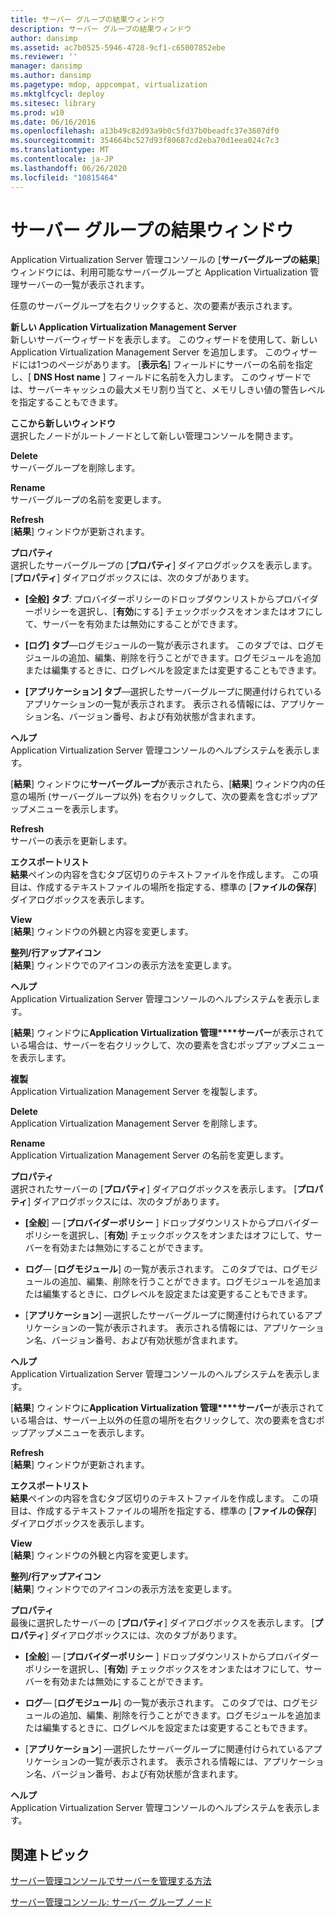 ```yaml
---
title: サーバー グループの結果ウィンドウ
description: サーバー グループの結果ウィンドウ
author: dansimp
ms.assetid: ac7b0525-5946-4728-9cf1-c65007852ebe
ms.reviewer: ''
manager: dansimp
ms.author: dansimp
ms.pagetype: mdop, appcompat, virtualization
ms.mktglfcycl: deploy
ms.sitesec: library
ms.prod: w10
ms.date: 06/16/2016
ms.openlocfilehash: a13b49c82d93a9b0c5fd37b0beadfc37e3607df0
ms.sourcegitcommit: 354664bc527d93f80687cd2eba70d1eea024c7c3
ms.translationtype: MT
ms.contentlocale: ja-JP
ms.lasthandoff: 06/26/2020
ms.locfileid: "10815464"
---
```

# サーバー グループの結果ウィンドウ


Application Virtualization Server 管理コンソールの [**サーバーグループの結果**] ウィンドウには、利用可能なサーバーグループと Application Virtualization 管理サーバーの一覧が表示されます。

任意のサーバーグループを右クリックすると、次の要素が表示されます。

<a href="" id="new-application-virtualization-management-server"></a>**新しい Application Virtualization Management Server**  
新しいサーバーウィザードを表示します。 このウィザードを使用して、新しい Application Virtualization Management Server を追加します。 このウィザードには1つのページがあります。 [**表示名**] フィールドにサーバーの名前を指定し、[ **DNS Host name** ] フィールドに名前を入力します。 このウィザードでは、サーバーキャッシュの最大メモリ割り当てと、メモリしきい値の警告レベルを指定することもできます。

<a href="" id="new-window-from-here"></a>**ここから新しいウィンドウ**  
選択したノードがルートノードとして新しい管理コンソールを開きます。

<a href="" id="delete"></a>**Delete**  
サーバーグループを削除します。

<a href="" id="rename"></a>**Rename**  
サーバーグループの名前を変更します。

<a href="" id="refresh"></a>**Refresh**  
[**結果**] ウィンドウが更新されます。

<a href="" id="properties"></a>**プロパティ**  
選択したサーバーグループの [**プロパティ**] ダイアログボックスを表示します。 [**プロパティ**] ダイアログボックスには、次のタブがあります。

-   **[全般] タブ**: プロバイダーポリシーのドロップダウンリストからプロバイダーポリシーを選択し、[**有効**にする] チェックボックスをオンまたはオフにして、サーバーを有効または無効にすることができます。

-   **[ログ] タブ**—ログモジュールの一覧が表示されます。 このタブでは、ログモジュールの追加、編集、削除を行うことができます。ログモジュールを追加または編集するときに、ログレベルを設定または変更することもできます。

-   **[アプリケーション] タブ**—選択したサーバーグループに関連付けられているアプリケーションの一覧が表示されます。 表示される情報には、アプリケーション名、バージョン番号、および有効状態が含まれます。

<a href="" id="help"></a>**ヘルプ**  
Application Virtualization Server 管理コンソールのヘルプシステムを表示します。

[**結果**] ウィンドウに**サーバーグループ**が表示されたら、[**結果**] ウィンドウ内の任意の場所 (サーバーグループ以外) を右クリックして、次の要素を含むポップアップメニューを表示します。

<a href="" id="refresh"></a>**Refresh**  
サーバーの表示を更新します。

<a href="" id="export-list"></a>**エクスポートリスト**  
**結果**ペインの内容を含むタブ区切りのテキストファイルを作成します。 この項目は、作成するテキストファイルの場所を指定する、標準の [**ファイルの保存**] ダイアログボックスを表示します。

<a href="" id="view"></a>**View**  
[**結果**] ウィンドウの外観と内容を変更します。

<a href="" id="arrange-line-up-icons"></a>**整列/行アップアイコン**  
[**結果**] ウィンドウでのアイコンの表示方法を変更します。

<a href="" id="help"></a>**ヘルプ**  
Application Virtualization Server 管理コンソールのヘルプシステムを表示します。

[**結果**] ウィンドウに**Application Virtualization 管理****サーバー**が表示されている場合は、サーバーを右クリックして、次の要素を含むポップアップメニューを表示します。

<a href="" id="duplicate"></a>**複製**  
Application Virtualization Management Server を複製します。

<a href="" id="delete"></a>**Delete**  
Application Virtualization Management Server を削除します。

<a href="" id="rename"></a>**Rename**  
Application Virtualization Management Server の名前を変更します。

<a href="" id="properties"></a>**プロパティ**  
選択されたサーバーの [**プロパティ**] ダイアログボックスを表示します。 [**プロパティ**] ダイアログボックスには、次のタブがあります。

-   **[全般**] — [**プロバイダーポリシー** ] ドロップダウンリストからプロバイダーポリシーを選択し、[**有効**] チェックボックスをオンまたはオフにして、サーバーを有効または無効にすることができます。

-   **ログ**— [**ログモジュール**] の一覧が表示されます。 このタブでは、ログモジュールの追加、編集、削除を行うことができます。ログモジュールを追加または編集するときに、ログレベルを設定または変更することもできます。

-   [**アプリケーション**] —選択したサーバーグループに関連付けられているアプリケーションの一覧が表示されます。 表示される情報には、アプリケーション名、バージョン番号、および有効状態が含まれます。

<a href="" id="help"></a>**ヘルプ**  
Application Virtualization Server 管理コンソールのヘルプシステムを表示します。

[**結果**] ウィンドウに**Application Virtualization 管理****サーバー**が表示されている場合は、サーバー上以外の任意の場所を右クリックして、次の要素を含むポップアップメニューを表示します。

<a href="" id="refresh"></a>**Refresh**  
[**結果**] ウィンドウが更新されます。

<a href="" id="export-list"></a>**エクスポートリスト**  
**結果**ペインの内容を含むタブ区切りのテキストファイルを作成します。 この項目は、作成するテキストファイルの場所を指定する、標準の [**ファイルの保存**] ダイアログボックスを表示します。

<a href="" id="view"></a>**View**  
[**結果**] ウィンドウの外観と内容を変更します。

<a href="" id="arrange-line-up-icons"></a>**整列/行アップアイコン**  
[**結果**] ウィンドウでのアイコンの表示方法を変更します。

<a href="" id="properties"></a>**プロパティ**  
最後に選択したサーバーの [**プロパティ**] ダイアログボックスを表示します。 [**プロパティ**] ダイアログボックスには、次のタブがあります。

-   **[全般**] — [**プロバイダーポリシー** ] ドロップダウンリストからプロバイダーポリシーを選択し、[**有効**] チェックボックスをオンまたはオフにして、サーバーを有効または無効にすることができます。

-   **ログ**— [**ログモジュール**] の一覧が表示されます。 このタブでは、ログモジュールの追加、編集、削除を行うことができます。ログモジュールを追加または編集するときに、ログレベルを設定または変更することもできます。

-   [**アプリケーション**] —選択したサーバーグループに関連付けられているアプリケーションの一覧が表示されます。 表示される情報には、アプリケーション名、バージョン番号、および有効状態が含まれます。

<a href="" id="help"></a>**ヘルプ**  
Application Virtualization Server 管理コンソールのヘルプシステムを表示します。

## 関連トピック


[サーバー管理コンソールでサーバーを管理する方法](how-to-manage-servers-in-the-server-management-console.md)

[サーバー管理コンソール: サーバー グループ ノード](server-management-console-server-groups-node.md)

 

 





